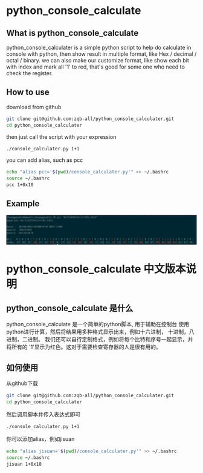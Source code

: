 # python_console_calculate

## What is python_console_calculate
python_console_calculater is a simple python script to
help do calculate in console with python, then show result
in multiple format, like Hex / decimal / octal / binary.
we can also make our customize format, like show each
bit with index and mark all '1' to red, that's good
for some one who need to check the register.

## How to use
download from github
```bash
git clone git@github.com:zqb-all/python_console_calculater.git
cd python_console_calculater
```
then just call the script with your expression
```bash
./console_calculater.py 1+1
```
you can add alias, such as pcc
```bash
echo "alias pcc='$(pwd)/console_calculater.py'" >> ~/.bashrc
source ~/.bashrc
pcc 1+0x10
```
## Example
![](pcc.png)

# python_console_calculate 中文版本说明

## python_console_calculate 是什么
python_console_calculate 是一个简单的python脚本, 用于辅助在控制台
使用python进行计算，然后将结果用多种格式显示出来，例如十六进制，
十进制，八进制，二进制。
我们还可以自行定制格式，例如将每个比特和序号一起显示，并将所有的
'1'显示为红色。这对于需要检查寄存器的人是很有用的。

## 如何使用
从github下载
```bash
git clone git@github.com:zqb-all/python_console_calculater.git
cd python_console_calculater
```

然后调用脚本并传入表达式即可
```bash
./console_calculater.py 1+1
```

你可以添加alias，例如jisuan
```bash
echo "alias jisuan='$(pwd)/console_calculater.py'" >> ~/.bashrc
source ~/.bashrc
jisuan 1+0x10
```
